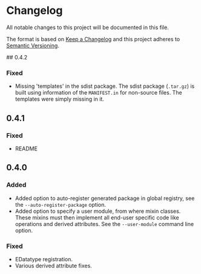 # Changelog
All notable changes to this project will be documented in this file.

The format is based on [Keep a Changelog](http://keepachangelog.com/en/1.0.0/) and this project
adheres to [Semantic Versioning](http://semver.org/spec/v2.0.0.html).

## 0.4.2
### Fixed

- Missing 'templates' in the sdist package. The sdist package (`.tar.gz`) is
  built using information of the `MANIFEST.in` for non-source files. The
  templates were simply missing in it. 

## 0.4.1
### Fixed

- README

## 0.4.0
### Added

- Added option to auto-register generated package in global registry, see the
  `--auto-register-package` option.
- Added option to specify a user module, from where mixin classes. These mixins must then implement
  all end-user specific code like operations and derived attributes. See the `--user-module`
  command line option.

### Fixed

- EDatatype registration.
- Various derived attribute fixes.
